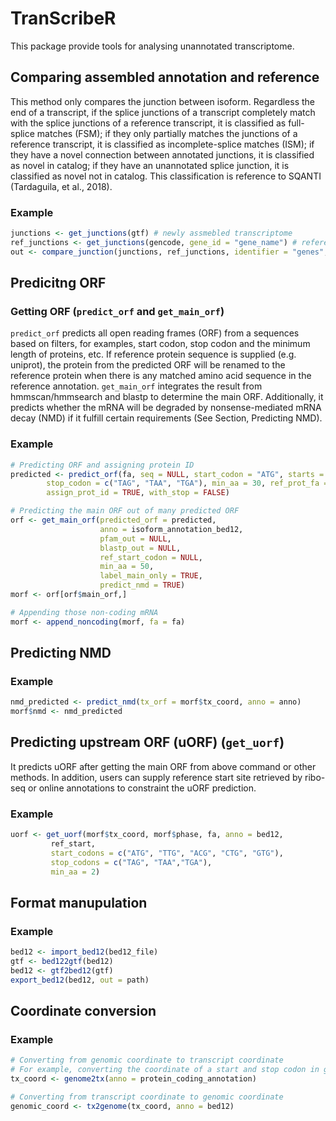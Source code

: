 # TranScribeR
This package provide tools for analysing unannotated transcriptome.

## Comparing assembled annotation and reference
This method only compares the junction between isoform. Regardless the end of a transcript, if the splice junctions of a transcript completely match with the splice junctions of a reference transcript, it is classified as full-splice matches (FSM); if they only partially matches the junctions of a reference transcript, it is classified as incomplete-splice matches (ISM); if they have a novel connection between annotated junctions, it is classified as novel in catalog; if they have an unannotated splice junction, it is classified as novel not in catalog. This classification is reference to SQANTI (Tardaguila, et al., 2018).

### Example
```r
junctions <- get_junctions(gtf) # newly assmebled transcriptome
ref_junctions <- get_junctions(gencode, gene_id = "gene_name") # reference transcriptome
out <- compare_junction(junctions, ref_junctions, identifier = "genes", BPPARAM = MulticoreParam(workers = 2L))
```

## Predicitng ORF
### Getting ORF (`predict_orf` and `get_main_orf`)
`predict_orf` predicts all open reading frames (ORF) from a sequences based on filters, for examples, 
start codon, stop 
codon and the minimum length of proteins, etc.
If reference protein sequence is supplied (e.g. uniprot), the protein from the predicted ORF will be renamed to the reference protein when there is any matched amino acid sequence in the reference annotation.
`get_main_orf` integrates the result from hmmscan/hmmsearch and blastp to determine the main ORF. 
Additionally, it predicts whether the mRNA will be degraded by nonsense-mediated mRNA decay (NMD) if 
it fulfill certain requirements (See Section, Predicting NMD).

### Example
```r
# Predicting ORF and assigning protein ID
predicted <- predict_orf(fa, seq = NULL, start_codon = "ATG", starts = NULL, 
		stop_codon = c("TAG", "TAA", "TGA"), min_aa = 30, ref_prot_fa = NULL, 
		assign_prot_id = TRUE, with_stop = FALSE) 

# Predicting the main ORF out of many predicted ORF
orf <- get_main_orf(predicted_orf = predicted,
                    anno = isoform_annotation_bed12,
                    pfam_out = NULL, 
                    blastp_out = NULL,
                    ref_start_codon = NULL, 
                    min_aa = 50, 
                    label_main_only = TRUE, 
                    predict_nmd = TRUE)
morf <- orf[orf$main_orf,]

# Appending those non-coding mRNA
morf <- append_noncoding(morf, fa = fa)
```

## Predicting NMD
### Example
```r
nmd_predicted <- predict_nmd(tx_orf = morf$tx_coord, anno = anno)
morf$nmd <- nmd_predicted
```

## Predicting upstream ORF (uORF) (`get_uorf`)
It predicts uORF after getting the main ORF from above command or other methods. In addition, users can supply reference start site retrieved by ribo-seq or online annotations to constraint the uORF prediction.

### Example
```r
uorf <- get_uorf(morf$tx_coord, morf$phase, fa, anno = bed12, 
         ref_start, 
         start_codons = c("ATG", "TTG", "ACG", "CTG", "GTG"), 
         stop_codons = c("TAG", "TAA","TGA"), 
         min_aa = 2)
```

## Format manupulation
### Example
```r
bed12 <- import_bed12(bed12_file)
gtf <- bed122gtf(bed12)
bed12 <- gtf2bed12(gtf)
export_bed12(bed12, out = path)
```

## Coordinate conversion
### Example
```r
# Converting from genomic coordinate to transcript coordinate
# For example, converting the coordinate of a start and stop codon in genome to the coordinate in transcript
tx_coord <- genome2tx(anno = protein_coding_annotation)

# Converting from transcript coordinate to genomic coordinate
genomic_coord <- tx2genome(tx_coord, anno = bed12)
```
